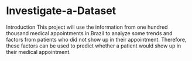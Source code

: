 # Investigate-a-Dataset
Introduction
This project will use the information from one hundred thousand medical appointments in Brazil to analyze some trends and factors from patients who did not show up in their appointment. Therefore, these factors can be used to predict whether a patient would show up in their medical appointment.

